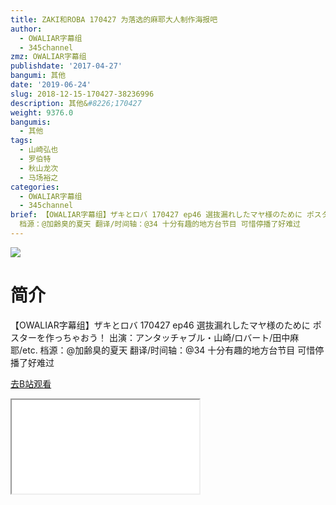 ```yaml
---
title: ZAKI和ROBA 170427 为落选的麻耶大人制作海报吧
author:
  - OWALIAR字幕组
  - 345channel
zmz: OWALIAR字幕组
publishdate: '2017-04-27'
bangumi: 其他
date: '2019-06-24'
slug: 2018-12-15-170427-38236996
description: 其他&#8226;170427
weight: 9376.0
bangumis:
  - 其他
tags:
  - 山崎弘也
  - 罗伯特
  - 秋山龙次
  - 马场裕之
categories:
  - OWALIAR字幕组
  - 345channel
brief: 【OWALIAR字幕组】ザキとロバ 170427 ep46 選抜漏れしたマヤ様のために ポスターを作っちゃおう！ 出演：アンタッチャブル・山崎/ロバート/田中麻耶/etc.
  档源：@加齢臭的夏天 翻译/时间轴：@34 十分有趣的地方台节目 可惜停播了好难过
---
```

![](https://raw.githubusercontent.com/tcgriffith/owaraisite/master/static/tmpimg/3b8741b196b9e93278faa7e590d36455acf87669.jpg.480.jpg)
# 简介  
【OWALIAR字幕组】ザキとロバ 170427 ep46
選抜漏れしたマヤ様のために ポスターを作っちゃおう！
出演：アンタッチャブル・山崎/ロバート/田中麻耶/etc. 
档源：@加齢臭的夏天 
翻译/时间轴：@34
十分有趣的地方台节目 可惜停播了好难过  

[去B站观看](https://www.bilibili.com/video/av38236996/)
<div class ="resp-container"><iframe class="testiframe" src="//player.bilibili.com/player.html?aid=38236996"", scrolling="no", allowfullscreen="true" > </iframe></div> 
